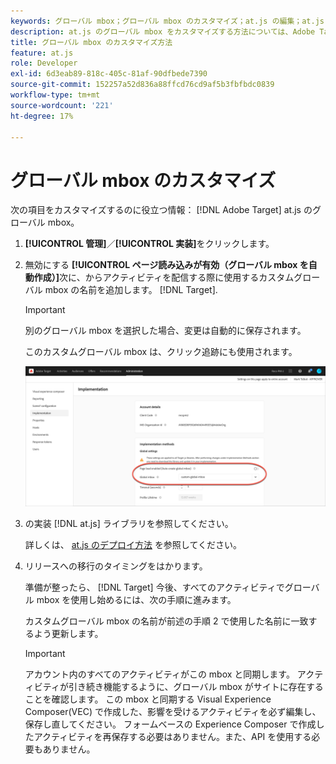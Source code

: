 ```yaml
---
keywords: グローバル mbox；グローバル mbox のカスタマイズ；at.js の編集；at.js;at.js の実装
description: at.js のグローバル mbox をカスタマイズする方法については、Adobe Targetの管理 — 実装ページを参照してください。
title: グローバル mbox のカスタマイズ方法
feature: at.js
role: Developer
exl-id: 6d3eab89-818c-405c-81af-90dfbede7390
source-git-commit: 152257a52d836a88ffcd76cd9af5b3fbfbdc0839
workflow-type: tm+mt
source-wordcount: '221'
ht-degree: 17%

---
```


# グローバル mbox のカスタマイズ

次の項目をカスタマイズするのに役立つ情報： [!DNL Adobe Target] at.js のグローバル mbox。

1. **[!UICONTROL 管理]**／**[!UICONTROL 実装]**&#x200B;をクリックします。

1. 無効にする **[!UICONTROL ページ読み込みが有効（グローバル mbox を自動作成）]**&#x200B;次に、からアクティビティを配信する際に使用するカスタムグローバル mbox の名前を追加します。 [!DNL Target].

   >[!IMPORTANT]
   >
   >別のグローバル mbox を選択した場合、変更は自動的に保存されます。

   このカスタムグローバル mbox は、クリック追跡にも使用されます。

   ![custom-global-mbox](/help/main/c-implementing-target/c-implementing-target-for-client-side-web/t-mbox-download/c-understanding-global-mbox/assets/custom-global-mbox.png)

1. の実装 [!DNL at.js] ライブラリを参照してください。

   詳しくは、 [at.js のデプロイ方法](/help/main/c-implementing-target/c-implementing-target-for-client-side-web/how-to-deployatjs/how-to-deployatjs.md) を参照してください。

1. リリースへの移行のタイミングをはかります。

   準備が整ったら、 [!DNL Target] 今後、すべてのアクティビティでグローバル mbox を使用し始めるには、次の手順に進みます。

   カスタムグローバル mbox の名前が前述の手順 2 で使用した名前に一致するよう更新します。

   >[!IMPORTANT]
   >
   >アカウント内のすべてのアクティビティがこの mbox と同期します。 アクティビティが引き続き機能するように、グローバル mbox がサイトに存在することを確認します。 この mbox と同期する Visual Experience Composer(VEC) で作成した、影響を受けるアクティビティを必ず編集し、保存し直してください。 フォームベースの Experience Composer で作成したアクティビティを再保存する必要はありません。また、API を使用する必要もありません。

